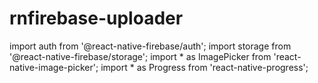 # rnfirebase-uploader

import auth from '@react-native-firebase/auth';
import storage from '@react-native-firebase/storage';
import * as ImagePicker from 'react-native-image-picker';
import * as Progress from 'react-native-progress';
